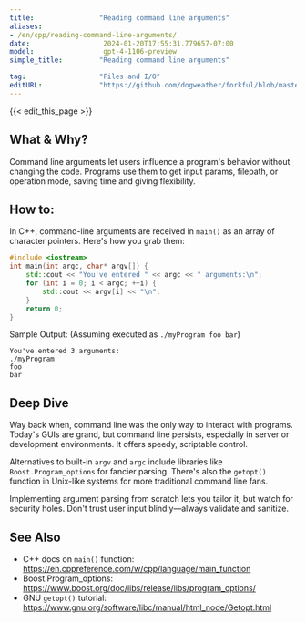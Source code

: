 ```yaml
---
title:                "Reading command line arguments"
aliases:
- /en/cpp/reading-command-line-arguments/
date:                  2024-01-20T17:55:31.779657-07:00
model:                 gpt-4-1106-preview
simple_title:         "Reading command line arguments"

tag:                  "Files and I/O"
editURL:              "https://github.com/dogweather/forkful/blob/master/content/en/cpp/reading-command-line-arguments.md"
---
```


{{< edit_this_page >}}

## What & Why?
Command line arguments let users influence a program's behavior without changing the code. Programs use them to get input params, filepath, or operation mode, saving time and giving flexibility.

## How to:
In C++, command-line arguments are received in `main()` as an array of character pointers. Here's how you grab them:

```C++
#include <iostream>
int main(int argc, char* argv[]) {
    std::cout << "You've entered " << argc << " arguments:\n";
    for (int i = 0; i < argc; ++i) {
        std::cout << argv[i] << "\n";
    }
    return 0;
}
```

Sample Output: (Assuming executed as `./myProgram foo bar`)

```plaintext
You've entered 3 arguments:
./myProgram
foo
bar
```

## Deep Dive
Way back when, command line was the only way to interact with programs. Today's GUIs are grand, but command line persists, especially in server or development environments. It offers speedy, scriptable control.

Alternatives to built-in `argv` and `argc` include libraries like `Boost.Program_options` for fancier parsing. There's also the `getopt()` function in Unix-like systems for more traditional command line fans.

Implementing argument parsing from scratch lets you tailor it, but watch for security holes. Don't trust user input blindly—always validate and sanitize.

## See Also
- C++ docs on `main()` function: https://en.cppreference.com/w/cpp/language/main_function
- Boost.Program_options: https://www.boost.org/doc/libs/release/libs/program_options/
- GNU `getopt()` tutorial: https://www.gnu.org/software/libc/manual/html_node/Getopt.html
